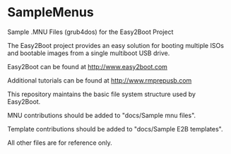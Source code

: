 SampleMenus
===========

Sample .MNU Files (grub4dos) for the Easy2Boot Project

The Easy2Boot project provides an easy solution for booting multiple ISOs and bootable images from a single multiboot USB drive.

Easy2Boot can be found at http://www.easy2boot.com

Additional tutorials can be found at http://www.rmprepusb.com


This repository maintains the basic file system structure used by Easy2Boot.

MNU contributions should be added to "docs/Sample mnu files".

Template contributions should be added to "docs/Sample E2B templates".

All other files are for reference only.
